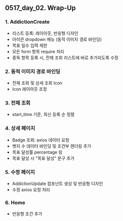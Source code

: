 ## 0517_day_02. Wrap-Up

### 1. AddictionCreate

- 리스트 등록: 레이아웃, 반응형 디자인
- 아이콘 dropdown 메뉴 (동적 이미지 경로 바인딩)
- 목표 일수 입력 제한
- 모든 form 항목 require 처리
- 중독 항목 등록 시, 전체 조회 리스트에 바로 추가되도록 수정

### 2. 동적 이미지 경로 바인딩

- 전체 조회 및 상세 조회 Icon
- Icon 레이아웃 조정

### 3. 전체 조회

- start_time 기준, 최신 등록 순 정렬

### 4. 상세 페이지

- Badge 조회: axios 데이터 요청
- 뱃지 수 데이터 바인딩 및 조건부 렌더링 추가
- 목표 달성률 percentage 링
- 목표 달성 시 "목표 달성" 문구 추가

### 5. 수정 페이지

- AddictionUpdate 컴포넌트 생성 및 반응형 디자인
- 수정 axios 요청 처리

### 6. Home

- 반응형 조건 추가
